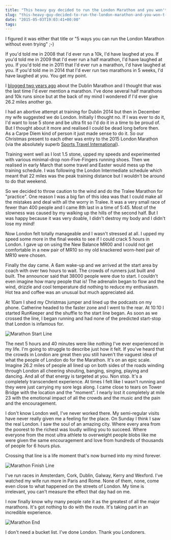 ```yaml
---
title: "This heavy guy decided to run the London Marathon and you won't believe what happened next."
slug: "this-heavy-guy-decided-to-run-the-london-marathon-and-you-won-t-believe-what-happened-next"
date: "2015-05-03T19:03:41+00:00"
tags:
---
```

I figured it was either that title or "5 ways you can run the London Marathon without even trying" ;-)

If you'd told me in 2008 that I'd ever run a 10k, I'd have laughed at you. If you'd told me in 2009 that I'd ever run a half marathon, I'd have laughed at you. If you'd told me in 2011 that I'd ever run a marathon, I'd have laughed at you. If you'd told me in 2014 that I'd ever run two marathons in 5 weeks, I'd have laughed at you. You get my point.

I [blogged two years ago](http://conoroneill.com/2013/01/02/three-full-years-a-running-and-my-first-marathon/) about the Dublin Marathon and I thought that was the last time I'd ever mention a marathon. I've done several half marathons and 10k runs since but at the back of my mind I wondered if I'd ever give 26.2 miles another go.

I had an abortive attempt at training for Dublin 2014 but then in December my wife suggested we do London. Initially I thought no. If I was ever to do it, I'd want to lose 5 stone and be ultra fit so I'd do it in a time to be proud of. But I thought about it more and realised I could be dead long before then. As a Carpe Diem kind of person it just made sense to do it. So our Christmas present to each other was entry to the 2015 London Marathon (via the absolutely superb [Sports Travel International](http://sportstravelinternational.com/)).

Training went well as I lost 1.5 stone, upped my speeds and experimented with various minimal-drop non-Five-Fingers running shoes. Then we realised in early March that some travel and Easter would mess up the training schedule. I was following the London Intermediate schedule which meant that 22 miles was the peak training distance but I wouldn't be around to do that weekend.

So we decided to throw caution to the wind and do the Tralee Marathon for "practice". One reason I was a big fan of this idea was that I could make all the mistakes and deal with all the worry in Tralee. It was a very small race of fewer than 400 people and I came 8th last in a time of 5:45. Most of the slowness was caused by my walking up the hills of the second half. But I was happy because it was very doable, I didn't destroy my body and I didn't lose my mind!

Now London felt totally manageable and I wasn't stressed at all. I upped my speed some more in the final weeks to see if I could crack 5 hours in London. I gave up on using the New Balance MR00 and I could not get comfortable in a new pair of MR10 so my old knackered worn-heel pair of MR10 were chosen.

Finally the day came. A 6am wake-up and we arrived at the start area by coach with over two hours to wait. The crowds of runners just built and built. The announcer said that 38000 people were due to start. I couldn't even imagine how many people that is! The adrenalin began to flow and the wind, drizzle and cool temperature did nothing to reduce my enthusiasm. Hot tea and coffee was an unusual but much appreciated aid.

At 10am I shed my Christmas jumper and lined up the podcasts on my phone. Catherine headed to the faster zone and I went to the rear. At 10:10 I started RunKeeper and the shuffle to the start line began. As soon as we crossed the line, I began running and had none of the predicted start-stop that London is infamous for.

![Marathon Start Line](https://s3-eu-west-1.amazonaws.com/conoroneill.com/wp-content/uploads/2015/05/conor_marathon_start.jpg)

The next 5 hours and 40 minutes were like nothing I've ever experienced in my life. I'm going to struggle to describe just how it felt. If you've heard that the crowds in London are great then you still haven't the vaguest idea of what the people of London do for the Marathon. It's on an epic scale. Imagine 26.2 miles of people all lined up on both sides of the roads winding through London all cheering shouting, banging, singing, playing and dancing. And all of that energy is targeted at you. Non stop. It's a completely transcendent experience. At times I felt like I wasn't running and they were just carrying my sore legs along. I came close to tears on Tower Bridge with the location and the "moment". I nearly lost it completely at mile 23 with the emotional impact of all the crowds and the music and the pain and the encouragement.

I don't know London well, I've never worked there. My semi-regular visits have never really given me a feeling for the place. On Sunday I think I saw the real London. I saw the soul of an amazing city. Where every area from the poorest to the richest was loudly willing you to succeed. Where everyone from the most ultra athlete to overweight people blobs like me were given the same encouragement and love from hundreds of thousands of people for 6 hours plus.

Crossing that line is a life moment that's now burned into my mind forever.

![Marathon Finish Line](https://s3-eu-west-1.amazonaws.com/conoroneill.com/wp-content/uploads/2015/05/conor_marathon_finish_line.jpg)

I've run races in Amsterdam, Cork, Dublin, Galway, Kerry and Wexford. I've watched my wife run more in Paris and Rome. None of them, none, come even close to what happened on the streets of London. My time is irrelevant, you can't measure the effect that day had on me.

I now finally know why many people rate it as the greatest of all the major marathons. It's got nothing to do with the route. It's taking part in an incredible experience.

![Marathon End](https://s3-eu-west-1.amazonaws.com/conoroneill.com/wp-content/uploads/2015/05/conor_marathon_end.jpg)

I don't need a bucket list. I've done London. Thank you Londoners.
